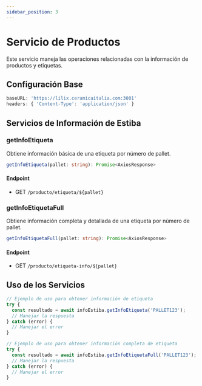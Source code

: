 ```yaml
---
sidebar_position: 3
---
```


# Servicio de Productos

Este servicio maneja las operaciones relacionadas con la información de productos y etiquetas.

## Configuración Base

```javascript
baseURL: 'https://lilix.ceramicaitalia.com:3001'
headers: { 'Content-Type': 'application/json' }
```

## Servicios de Información de Estiba

### getInfoEtiqueta
Obtiene información básica de una etiqueta por número de pallet.

```typescript
getInfoEtiqueta(pallet: string): Promise<AxiosResponse>
```

#### Endpoint
- GET `/producto/etiqueta/${pallet}`

### getInfoEtiquetaFull
Obtiene información completa y detallada de una etiqueta por número de pallet.

```typescript
getInfoEtiquetaFull(pallet: string): Promise<AxiosResponse>
```

#### Endpoint
- GET `/producto/etiqueta-info/${pallet}`

## Uso de los Servicios

```javascript
// Ejemplo de uso para obtener información de etiqueta
try {
  const resultado = await infoEstiba.getInfoEtiqueta('PALLET123');
  // Manejar la respuesta
} catch (error) {
  // Manejar el error
}

// Ejemplo de uso para obtener información completa de etiqueta
try {
  const resultado = await infoEstiba.getInfoEtiquetaFull('PALLET123');
  // Manejar la respuesta
} catch (error) {
  // Manejar el error
}
```